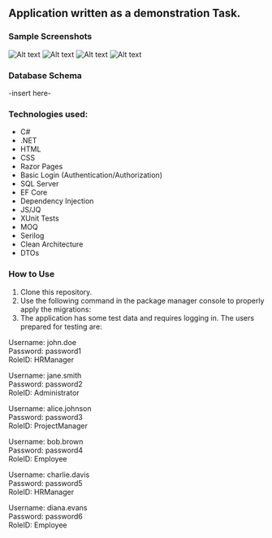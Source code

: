 ## Application written as a demonstration Task.

### Sample Screenshots
![Alt text]([URL](https://github.com/MariuszBudzynski/DEMO_Out_of_Office_App/blob/master/2024-06-22%20141332.png?raw=true))
![Alt text]([URL](https://github.com/MariuszBudzynski/DEMO_Out_of_Office_App/blob/master/2024-06-22%20141431.png?raw=true))
![Alt text]([URL](https://github.com/MariuszBudzynski/DEMO_Out_of_Office_App/blob/master/2024-06-22%20141556.png?raw=true))
![Alt text](![image](https://github.com/MariuszBudzynski/DEMO_Out_of_Office_App/assets/99798039/59b4ecc3-0689-45a3-817c-6c5cf205cb62))

### Database Schema
-insert here-

### Technologies used:
- C#
- .NET
- HTML
- CSS
- Razor Pages
- Basic Login (Authentication/Authorization)
- SQL Server
- EF Core
- Dependency Injection
- JS/JQ
- XUnit Tests
- MOQ
- Serilog
- Clean Architecture
- DTOs

### How to Use
1. Clone this repository.
2. Use the following command in the package manager console to properly apply the migrations:
3. The application has some test data and requires logging in. The users prepared for testing are:

Username: john.doe  
Password: password1  
RoleID: HRManager

Username: jane.smith  
Password: password2  
RoleID: Administrator

Username: alice.johnson  
Password: password3  
RoleID: ProjectManager

Username: bob.brown  
Password: password4  
RoleID: Employee

Username: charlie.davis  
Password: password5  
RoleID: HRManager

Username: diana.evans  
Password: password6  
RoleID: Employee

